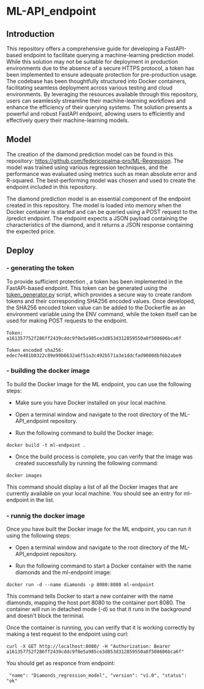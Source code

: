 # ML-API_endpoint

## Introduction

This repository offers a comprehensive guide for developing a FastAPI-based endpoint to facilitate querying a machine-learning prediction model. While this solution may not be suitable for deployment in production environments due to the absence of a secure HTTPS protocol, a token has been implemented to ensure adequate protection for pre-production usage. The codebase has been thoughtfully structured into Docker containers, facilitating seamless deployment across various testing and cloud environments.
By leveraging the resources available through this repository, users can seamlessly streamline their machine-learning workflows and enhance the efficiency of their querying systems. The solution presents a powerful and robust FastAPI endpoint, allowing users to efficiently and effectively query their machine-learning models.

## Model

The creation of the diamond prediction model can be found in this repository: https://github.com/federicopalma-pro/ML-Regression. The model was trained using various regression techniques, and the performance was evaluated using metrics such as mean absolute error and R-squared. The best-performing model was chosen and used to create the endpoint included in this repository.

The diamond prediction model is an essential component of the endpoint created in this repository. The model is loaded into memory when the Docker container is started and can be queried using a POST request to the /predict endpoint. The endpoint expects a JSON payload containing the characteristics of the diamond, and it returns a JSON response containing the expected price.

## Deploy
### - generating the token

To provide sufficient protection , a token has been implemented in the FastAPI-based endpoint. This token can be generated using the [token_generator.py](https://github.com/federicopalma-pro/ML-API_endpoint/blob/main/token_generator.py) script, which provides a secure way to create random tokens and their corresponding SHA256 encoded values. Once developed, the SHA256 encoded token value can be added to the Dockerfile as an environment variable using the ENV command, while the token itself can be used for making POST requests to the endpoint.


​```Token: a161357752f286ff2439cddc9f0e5a985ce3d853d312859550a8f508606bca6f​```

​```Token encoded sha256: edec7e481b0322c89e99b6632a6f51a3c492b571a3e1ddcfad9000dbf6b2abe9​```

### - building the docker image

To build the Docker image for the ML endpoint, you can use the following steps:

 - Make sure you have Docker installed on your local machine.

 - Open a terminal window and navigate to the root directory of the ML-API_endpoint repository.

 - Run the following command to build the Docker image:

​```docker build -t ml-endpoint .​```

 - Once the build process is complete, you can verify that the image was created successfully by running the following command:

​```docker images​```

This command should display a list of all the Docker images that are currently available on your local machine. You should see an entry for ml-endpoint in the list.

### - runnig the docker image

Once you have built the Docker image for the ML endpoint, you can run it using the following steps:

 - Open a terminal window and navigate to the root directory of the ML-API_endpoint repository.

 - Run the following command to start a Docker container with the name diamonds and the ml-endpoint image:

​```docker run -d --name diamonds -p 8080:8080 ml-endpoint​```

This command tells Docker to start a new container with the name diamonds, mapping the host port 8080 to the container port 8080. The container will run in detached mode (-d) so that it runs in the background and doesn't block the terminal.

Once the container is running, you can verify that it is working correctly by making a test request to the endpoint using curl:

​```curl -X GET http://localhost:8080/ -H "Authorization: Bearer a161357752f286ff2439cddc9f0e5a985ce3d853d312859550a8f508606bca6f"
​```

You should get as responce from endpoint:

​```
"name": "Diamonds_regression_model",
"version": "v1.0",
"status": "ok"
​```
